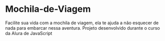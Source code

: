 # Mochila-de-Viagem
Facilite sua vida com a mochila de viagem, ela te ajuda a não esquecer de nada para embarcar nessa aventura. Projeto desenvolvido durante o curso da Alura de JavaScript

